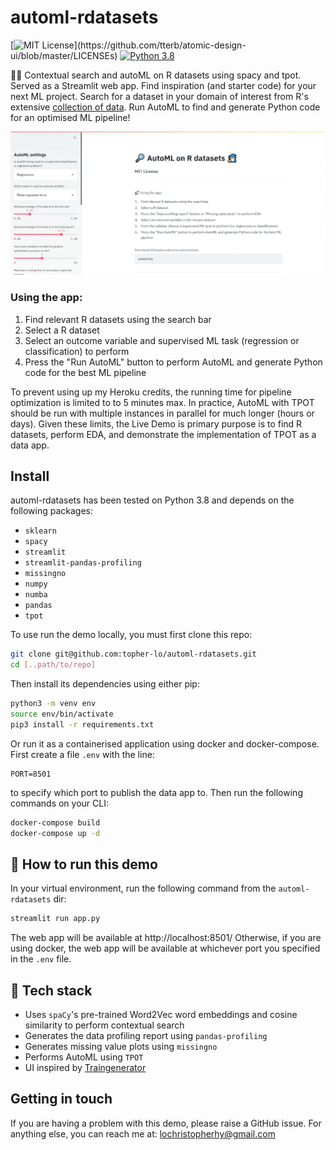 # automl-rdatasets
[![MIT License](https://img.shields.io/apm/l/atomic-design-ui.svg?)](https://github.com/tterb/atomic-design-ui/blob/master/LICENSEs)
[![Python 3.8](https://img.shields.io/badge/python-3.8-blue.svg)](https://www.python.org/downloads/)

🔎🧙 Contextual search and autoML on R datasets using spacy and tpot. Served as a Streamlit web app.
Find inspiration (and starter code) for your next ML project.
Search for a dataset in your domain of interest from R's extensive 
[collection of data](https://vincentarelbundock.github.io/Rdatasets/index.html).
Run AutoML to find and generate Python code for an optimised ML pipeline!

![automl-rdatasets demo](https://github.com/topher-lo/automl-rdatasets/blob/main/media/recording.gif)

### Using the app:
1. Find relevant R datasets using the search bar
2. Select a R dataset
3. Select an outcome variable and supervised ML task (regression or classification) to perform 
4. Press the "Run AutoML" button to perform AutoML and generate Python code for the best ML pipeline

To prevent using up my Heroku credits, the running time for pipeline optimization is limited to
to 5 minutes max. In practice, AutoML with TPOT should be run with multiple instances in parallel
for much longer (hours or days). Given these limits, the Live Demo is primary purpose is to find R datasets, perform EDA, and 
demonstrate the implementation of TPOT as a data app.

## Install
automl-rdatasets has been tested on Python 3.8 and depends on the following packages:
- `sklearn`
- `spacy`
- `streamlit`
- `streamlit-pandas-profiling`
- `missingno`
- `numpy`
- `numba`
- `pandas`
- `tpot`

To use run the demo locally, you must first clone this repo:
```bash
git clone git@github.com:topher-lo/automl-rdatasets.git
cd [..path/to/repo]
```
Then install its dependencies using either pip:
```bash
python3 -m venv env
source env/bin/activate
pip3 install -r requirements.txt
```
Or run it as a containerised application using docker and docker-compose.
First create a file `.env` with the line:
```
PORT=8501
```
to specify which port to publish the data app to.
Then run the following commands on your CLI:
```bash
docker-compose build
docker-compose up -d
```

## 🚀 How to run this demo
In your virtual environment, run the following command from the `automl-rdatasets` dir:
```bash
streamlit run app.py
```
The web app will be available at http://localhost:8501/
Otherwise, if you are using docker, the web app will be available at whichever port you specified in the `.env` file.

## 🦾 Tech stack
- Uses `spaCy`'s pre-trained Word2Vec word embeddings and cosine similarity to perform contextual search
- Generates the data profiling report using `pandas-profiling`
- Generates missing value plots using `missingno`
- Performs AutoML using `TPOT`
- UI inspired by [Traingenerator](https://github.com/jrieke/traingenerator)

## Getting in touch
If you are having a problem with this demo, please raise a GitHub issue. For anything else, you can reach me at: lochristopherhy@gmail.com
